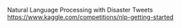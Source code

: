 Natural Language Processing with Disaster Tweets https://www.kaggle.com/competitions/nlp-getting-started
